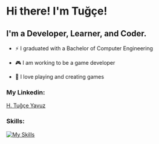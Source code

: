 # Hi there! I'm Tuğçe!

<!-- ![Pj4t](https://user-images.githubusercontent.com/66382514/202264348-6547067a-842a-4ae1-99d0-13ab0f1d01cd.gif) -->

## I'm a Developer, Learner, and Coder.
- ⚡ I graduated with a Bachelor of Computer Engineering
- <p> &#127918 I am working to be a game developer </p> 
- <p> &#127922 I love playing and creating games</p> 
### My Linkedin:
<a href="https://www.linkedin.com/in/tu%C4%9F%C3%A7e-yavuz-5764321a4/">H. Tuğçe Yavuz</a>


### Skills:
[![My Skills](https://skillicons.dev/icons?i=unity,unreal,cs,visualstudio,vscode,notion,cpp,linux,latex,py)](https://skillicons.dev)

<!-- ![Top Langs](https://github-readme-stats.vercel.app/api/top-langs/?username=MertGursimsir&layout=compact&theme=dark&exclude_repo=spotify-stats-app,stok-program) -->
